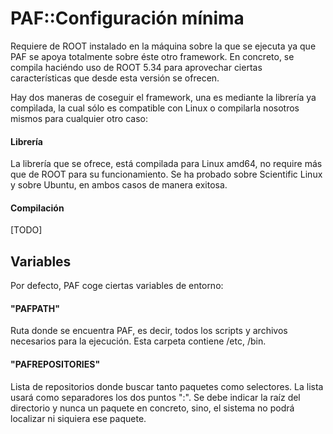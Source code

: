 # PAF::Configuración mínima
Requiere de ROOT instalado en la máquina sobre la que se ejecuta ya que PAF se apoya totalmente sobre éste otro framework. En concreto, se compila haciéndo uso de ROOT 5.34 para aprovechar ciertas características que desde esta versión se ofrecen.

Hay dos maneras de coseguir el framework, una es mediante la librería ya compìlada, la cual sólo es compatible con Linux o compilarla nosotros mismos para cualquier otro caso:

#### Librería
La librería que se ofrece, está compilada para Linux amd64, no require más que de ROOT para su funcionamiento. Se ha probado sobre Scientific Linux y sobre Ubuntu, en ambos casos de manera exitosa. 

#### Compilación
[TODO]

## Variables
Por defecto, PAF coge ciertas variables de entorno:

#### "PAFPATH"
Ruta donde se encuentra PAF, es decir, todos los scripts y archivos necesarios para la ejecución. Esta carpeta contiene /etc, /bin.
#### "PAFREPOSITORIES"
Lista de repositorios donde buscar tanto paquetes como selectores. La lista usará como separadores los dos puntos ":". Se debe indicar la raíz del directorio y nunca un paquete en concreto, sino, el sistema no podrá localizar ni siquiera ese paquete.
